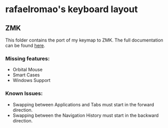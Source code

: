 # rafaelromao's keyboard layout

## ZMK

This folder contains the port of my keymap to ZMK.
The full documentation can be found [here](https://github.com/rafaelromao/keyboards). 

### Missing features:
- Orbital Mouse
- Smart Cases
- Windows Support

### Known Issues:
- Swapping between Applications and Tabs must start in the forward direction.
- Swapping between the Navigation History must start in the backward direction.